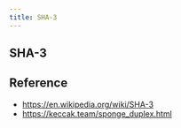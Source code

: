 ```yaml
---
title: SHA-3
---
```


## SHA-3


## Reference
- https://en.wikipedia.org/wiki/SHA-3
- https://keccak.team/sponge_duplex.html
